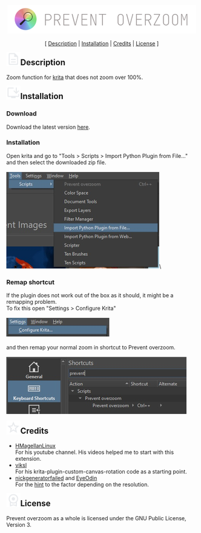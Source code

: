 <p align="center">
  <img src="https://github.com/theTschi/krita-extension-prevent-overzoom/blob/main/docs/prevent_overzoom_logo.png">
</p>
<p align="center">
  [ <a href="#description">Description</a> | <a href="#installation">Installation</a> | <a href="#credits">Credits</a> | <a href="#license">License</a> ]</p>

<img align="left" src="https://github.com/theTschi/krita-extension-prevent-overzoom/blob/main/docs/description.png" width="37" height="37"/>

## Description
Zoom function for [krita](https://krita.org) that does not zoom over 100%.
<br>

<img align="left" src="https://github.com/theTschi/krita-extension-prevent-overzoom/blob/main/docs/install.png" width="37" height="37"/>

## Installation

### Download
Download the latest version [here](https://github.com/theTschi/krita-extension-prevent-overzoom/releases).

### Installation
Open krita and go to "Tools > Scripts > Import Python Plugin from File..." and then select the downloaded zip file.\
\
![demo_open](./docs/import_plugin.jpg)\

### Remap shortcut
If the plugin does not work out of the box as it should, it might be a remapping problem.\
To fix this open "Settings > Configure Krita"\
\
![demo_config](./docs/configure_krita.jpg)\
\
and then remap your normal zoom in shortcut to Prevent overzoom.\
\
![demo_remap](./docs/remap_shortcut.jpg)
<br>

<img align="left" src="https://github.com/theTschi/krita-extension-prevent-overzoom/blob/main/docs/star.png" width="37" height="37"/>

## Credits
* [HMagellanLinux](https://www.youtube.com/@hmagellanlinux307)\
For his youtube channel. His videos helped me to start with this extension.
* [viksl](https://github.com/viksl)\
For his krita-plugin-custom-canvas-rotation code as a starting point.
* [nickgeneratorfailed](https://krita-artists.org/u/nickgeneratorfailed/summary) and [EyeOdin](https://krita-artists.org/u/EyeOdin/summary)\
For the [hint](https://krita-artists.org/t/canvas-class-what-does-zoomlevel-returns-compared-to-setzoomlevel-manual-link-inside/15702) to the factor depending on the resolution.

<img align="left" src="https://github.com/theTschi/krita-extension-prevent-overzoom/blob/main/docs/license.png" width="37" height="37"/>

## License
Prevent overzoom as a whole is licensed under the GNU Public License, Version 3.
